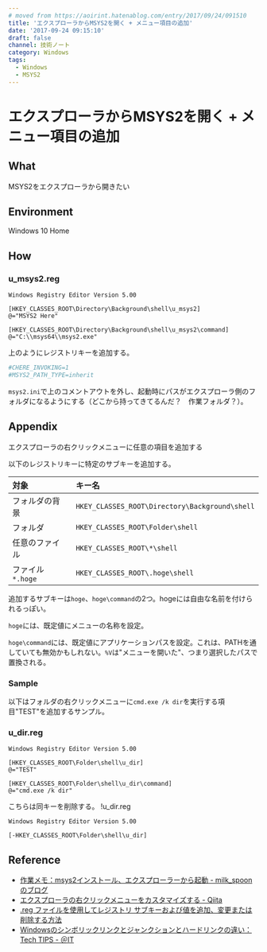 ```yaml
---
# moved from https://aoirint.hatenablog.com/entry/2017/09/24/091510
title: 'エクスプローラからMSYS2を開く + メニュー項目の追加'
date: '2017-09-24 09:15:10'
draft: false
channel: 技術ノート
category: Windows
tags:
  - Windows
  - MSYS2
---
```

# エクスプローラからMSYS2を開く + メニュー項目の追加

## What

MSYS2をエクスプローラから開きたい

## Environment

Windows 10 Home

## How

### u_msys2.reg

```reg
Windows Registry Editor Version 5.00

[HKEY_CLASSES_ROOT\Directory\Background\shell\u_msys2]
@="MSYS2 Here"

[HKEY_CLASSES_ROOT\Directory\Background\shell\u_msys2\command]
@="C:\\msys64\\msys2.exe"
```

上のようにレジストリキーを追加する。

```ini
#CHERE_INVOKING=1
#MSYS2_PATH_TYPE=inherit
```

`msys2.ini`で上のコメントアウトを外し、起動時にパスがエクスプローラ側のフォルダになるようにする（どこから持ってきてるんだ？　作業フォルダ？）。

## Appendix
エクスプローラの右クリックメニューに任意の項目を追加する

以下のレジストリキーに特定のサブキーを追加する。

|対象|キー名|
|:--|:--|
|フォルダの背景|`HKEY_CLASSES_ROOT\Directory\Background\shell`|
|フォルダ|`HKEY_CLASSES_ROOT\Folder\shell`|
|任意のファイル|`HKEY_CLASSES_ROOT\*\shell`|
|ファイル `*.hoge`|`HKEY_CLASSES_ROOT\.hoge\shell`|

追加するサブキーは`hoge`、`hoge\command`の2つ。hogeには自由な名前を付けられるっぽい。

`hoge`には、既定値にメニューの名称を設定。

`hoge\command`には、既定値にアプリケーションパスを設定。これは、PATHを通していても無効かもしれない。`%V`は"メニューを開いた"、つまり選択したパスで置換される。

### Sample

以下はフォルダの右クリックメニューに`cmd.exe /k dir`を実行する項目"TEST"を追加するサンプル。

### u_dir.reg

```reg
Windows Registry Editor Version 5.00

[HKEY_CLASSES_ROOT\Folder\shell\u_dir]
@="TEST"

[HKEY_CLASSES_ROOT\Folder\shell\u_dir\command]
@="cmd.exe /k dir"
```

こちらは同キーを削除する。 !u_dir.reg

```reg
Windows Registry Editor Version 5.00

[-HKEY_CLASSES_ROOT\Folder\shell\u_dir]
```

## Reference
- [作業メモ：msys2インストール、エクスプローラーから起動 - milk_spoonのブログ](http://spoonblog.hatenablog.com/entry/2017/03/01/215247)
- [エクスプローラの右クリックメニューをカスタマイズする - Qiita](https://qiita.com/tueda/items/0036ee8e9280f70f04f0)
- [.reg ファイルを使用してレジストリ サブキーおよび値を追加、変更または削除する方法](https://support.microsoft.com/ja-jp/help/310516/)
- [Windowsのシンボリックリンクとジャンクションとハードリンクの違い：Tech TIPS - ＠IT](http://www.atmarkit.co.jp/ait/articles/1306/07/news111.html)
